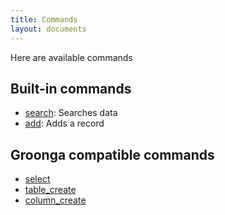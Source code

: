 ```yaml
---
title: Commands
layout: documents
---
```


Here are available commands

## Built-in commands

 * [search](search/): Searches data
 * [add](add/): Adds a record

## Groonga compatible commands

 * [select](select/)
 * [table_create](table-create/)
 * [column_create](column-create/)

